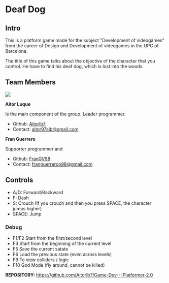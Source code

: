 
# Deaf Dog
 
## Intro

This is a platform game made for the subject "Development of videogames" from the career of Design and Development of videogames in the UPC of Barcelona. 

The title of this game talks about the objective of the character that you control. He have to find his deaf dog, which is lost into the woods.

## Team Members

![](https://github.com/FranGV98/Game-Dev---Platformer-2.0/blob/master/WebFiles/TeamPic.png?raw=true)

**Aitor Luque**

Is the main component of the group. Leader programmer.

- Github: [Aitorlb7](https://github.com/Aitorlb7)
- Contact: aitor97alb@gmail.com

**Fran Guerrero**

Supporter programmer and  
- Github: [FranGV98](https://github.com/FranGV98)
- Contact: franguerreroo98@gmail.com


## Controls

- A/D: Forward/Backward
- F: Dash
- S: Crouch (If you crouch and then you press SPACE, the character jumps higher)
- SPACE: Jump

### Debug

- F1/F2 Start from the first/second level
- F3 Start from the beginning of the current level
- F5 Save the current satate
- F6 Load the previous state (even across levels)
- F9 To view colliders / logic
- F10 God Mode (fly around, cannot be killed)

**REPOSITORY:**
https://github.com/Aitorlb7/Game-Dev---Platformer-2.0
